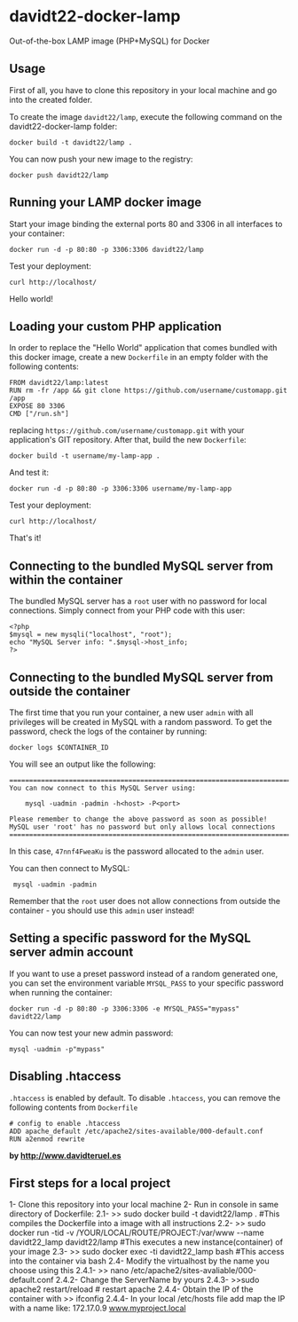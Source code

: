 davidt22-docker-lamp
=================

Out-of-the-box LAMP image (PHP+MySQL) for Docker


Usage
-----

First of all, you have to clone this repository in your local machine and go into the created folder.

To create the image `davidt22/lamp`, execute the following command on the davidt22-docker-lamp folder:

	docker build -t davidt22/lamp . 

You can now push your new image to the registry:

	docker push davidt22/lamp


Running your LAMP docker image
------------------------------

Start your image binding the external ports 80 and 3306 in all interfaces to your container:

	docker run -d -p 80:80 -p 3306:3306 davidt22/lamp

Test your deployment:

	curl http://localhost/

Hello world!


Loading your custom PHP application
-----------------------------------

In order to replace the "Hello World" application that comes bundled with this docker image,
create a new `Dockerfile` in an empty folder with the following contents:

	FROM davidt22/lamp:latest
	RUN rm -fr /app && git clone https://github.com/username/customapp.git /app
	EXPOSE 80 3306
	CMD ["/run.sh"]

replacing `https://github.com/username/customapp.git` with your application's GIT repository.
After that, build the new `Dockerfile`:

	docker build -t username/my-lamp-app .

And test it:

	docker run -d -p 80:80 -p 3306:3306 username/my-lamp-app

Test your deployment:

	curl http://localhost/

That's it!


Connecting to the bundled MySQL server from within the container
----------------------------------------------------------------

The bundled MySQL server has a `root` user with no password for local connections.
Simply connect from your PHP code with this user:

	<?php
	$mysql = new mysqli("localhost", "root");
	echo "MySQL Server info: ".$mysql->host_info;
	?>


Connecting to the bundled MySQL server from outside the container
-----------------------------------------------------------------

The first time that you run your container, a new user `admin` with all privileges
will be created in MySQL with a random password. To get the password, check the logs
of the container by running:

	docker logs $CONTAINER_ID

You will see an output like the following:

	========================================================================
	You can now connect to this MySQL Server using:

	    mysql -uadmin -padmin -h<host> -P<port>

	Please remember to change the above password as soon as possible!
	MySQL user 'root' has no password but only allows local connections
	========================================================================

In this case, `47nnf4FweaKu` is the password allocated to the `admin` user.

You can then connect to MySQL:

	 mysql -uadmin -padmin

Remember that the `root` user does not allow connections from outside the container -
you should use this `admin` user instead!


Setting a specific password for the MySQL server admin account
--------------------------------------------------------------

If you want to use a preset password instead of a random generated one, you can
set the environment variable `MYSQL_PASS` to your specific password when running the container:

	docker run -d -p 80:80 -p 3306:3306 -e MYSQL_PASS="mypass" davidt22/lamp

You can now test your new admin password:

	mysql -uadmin -p"mypass"


Disabling .htaccess
--------------------

`.htaccess` is enabled by default. To disable `.htaccess`, you can remove the following contents from `Dockerfile`

    # config to enable .htaccess
    ADD apache_default /etc/apache2/sites-available/000-default.conf
    RUN a2enmod rewrite


**by http://www.davidteruel.es**

First steps for a local project
-------------------------------
1- Clone this repository into your local machine
2- Run in console in same directory of Dockerfile:
    2.1- >> sudo docker build -t davidt22/lamp .   #This compiles the Dockerfile into a image with all instructions
    2.2- >> sudo docker run -tid -v /YOUR/LOCAL/ROUTE/PROJECT:/var/www --name davidt22_lamp davidt22/lamp #This executes a new instance(container) of your image
    2.3- >> sudo docker exec -ti davidt22_lamp bash #This access into the container via bash
    2.4- Modify the virtualhost by the name you choose using this
        2.4.1- >> nano /etc/apache2/sites-avaliable/000-default.conf
        2.4.2- Change the ServerName by yours 
        2.4.3- >>sudo apache2 restart/reload # restart apache
        2.4.4- Obtain the IP of the container with >> ifconfig
        2.4.4- In your local /etc/hosts file add map the IP with a name like: 172.17.0.9    www.myproject.local
        
